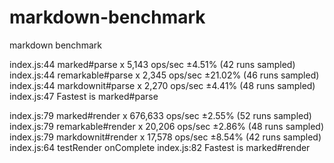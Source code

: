 # markdown-benchmark
markdown benchmark


index.js:44 marked#parse x 5,143 ops/sec ±4.51% (42 runs sampled)
index.js:44 remarkable#parse x 2,345 ops/sec ±21.02% (46 runs sampled)
index.js:44 markdownit#parse x 2,270 ops/sec ±4.41% (48 runs sampled)
index.js:47 Fastest is marked#parse

index.js:79 marked#render x 676,633 ops/sec ±2.55% (52 runs sampled)
index.js:79 remarkable#render x 20,206 ops/sec ±2.86% (48 runs sampled)
index.js:79 markdownit#render x 17,578 ops/sec ±8.54% (42 runs sampled)
index.js:64 testRender onComplete
index.js:82 Fastest is marked#render

